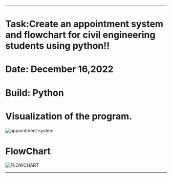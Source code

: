 -----------------------------------------------------------------------------------------
<h1>Task:Create an appointment system and flowchart for civil engineering students using python!! <br> </h1>
<h1>Date: December 16,2022 <br> </h1>
<h1>Build: Python <br> </h1>

<h1>Visualization of the program. </h1>

![appointment system](https://user-images.githubusercontent.com/122611993/212318664-6e968898-fd83-4ca1-8b72-11acbe36c514.png)

<h1>FlowChart</h1>

![FLOWCHART](https://user-images.githubusercontent.com/122611993/212319202-893a0c8e-89e4-46ca-bd38-f80c8ab895de.png)


-----------------------------------------------------------------------------------------
